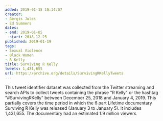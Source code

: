 ```yaml
---
added: 2019-01-18 10:14:07
creator:
- Bergis Jules
- Ed Summers
dates:
- end: 2019-01-05
  start: 2018-12-25
published: 2019-01-19
tags:
- Sexual Violence
- Black Women
- R Kelly
title: Surviving R Kelly
tweets: 1,431,655
url: https://archive.org/details/SurvivingRKellyTweets
---
```


This tweet identifier dataset was collected from the Twitter streaming and search APIs to collect tweets containing the phrase "R Kelly" or the hashtag "#SurvivingRKelly" between December 25, 2018 and January 4, 2019. This partially covers the time period in which the 6 part Lifetime documentary Surviving R Kelly was released (January 3 to January 5). It includes 1,431,655. The documentary had an estimated 1.9 million viewers.
